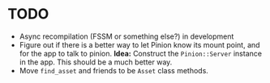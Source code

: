 TODO
====

* Async recompilation (FSSM or something else?) in development
* Figure out if there is a better way to let Pinion know its mount point, and for the app to talk to pinion.
  **Idea:** Construct the `Pinion::Server` instance in the app. This should be a much better way.
* Move `find_asset` and friends to be `Asset` class methods.
